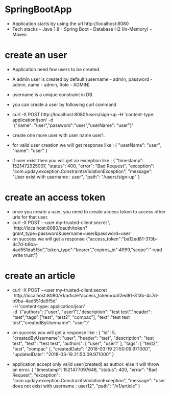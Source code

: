 # SpringBootApp
  
  - Application starts by using the url http://localhost:8080
  - Tech stacks
        - Java 1.8
        - Spring Boot
        - Database H2 (In-Memory)
        - Maven
        
# create an user
  - Application need few users to be created.
  - A admin user is created by default (username - admin, password - admin, name - admin, Role - ADMIN)
  - username is a unique constraint in DB.
  
  - you can create a user by following curl command
  - curl -X POST http://localhost:8080/users/sign-up -H 'content-type: application/json' -d \
    '{"name":    "user","password":"user","userName": "user"}'
  - create one more user with user name user1.
    
  - for valid user creation we will get response like : {
    "userName": "user",
    "name": "user"
    }
    
  - if user exist then you will get an exception like : {
    "timestamp": 1521472925007,
    "status": 400,
    "error": "Bad Request",
    "exception": "com.upday.exception.ConstraintsViolationException",
    "message": "User exist with username : user",
    "path": "/users/sign-up"
    }
    
# create an access token
   - once you create a user, you need to create access token to access other urls for that user.
   - curl -X POST  --user my-trusted-client:secret      \  
   'http://localhost:8080/oauth/token?grant_type=password&username=user&password=user'
   - on success we will get a response 
     {"access_token":"ba12ed81-313b-4c7d-b9ba-4ad551da5f5d","token_type":"bearer","expires_in":4999,"scope":"
     read write trust"}
  
# create an article
   - curl -X POST --user my-trusted-client:secret \
     'http://localhost:8080/v1/article?access_token=ba12ed81-313b-4c7d-b9ba-4ad551da5f5d' \
     -H 'content-type: application/json' \
     -d '{"authors": ["user", "user1"],"description": "test test","header": "tset","tags":["test", "test2", "compac"],
     "text":"test test test","createdByUsername": "user"}'
   - on success you will get a response like :
     {
      "id": 5,
      "createdByUsername": "user",
      "header": "tset",
      "description": "test test",
      "text": "test test",
      "authors": [
        "user",
        "user1"
      ],
      "tags": [
        "test2",
        "test",
        "compac"
      ],
      "createdDate": "2018-03-19 21:50:09.971000",
      "updatedDate": "2018-03-19 21:50:09.971000"
     }
     
  - application accept only valid user(created) as author. else it will throw an error.
    {
    "timestamp": 1521477097648,
    "status": 400,
    "error": "Bad Request",
    "exception": "com.upday.exception.ConstraintsViolationException",
    "message": "user does not exist with username : user12",
    "path": "/v1/article"
   }
